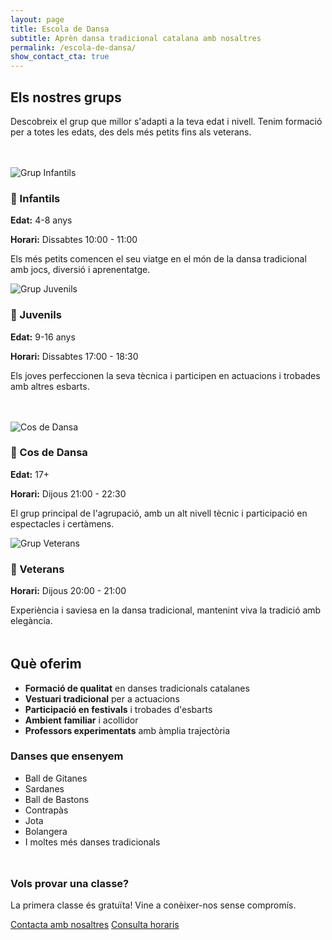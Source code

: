 ```yaml
---
layout: page
title: Escola de Dansa
subtitle: Aprèn dansa tradicional catalana amb nosaltres
permalink: /escola-de-dansa/
show_contact_cta: true
---
```


## Els nostres grups

Descobreix el grup que millor s'adapti a la teva edat i nivell. Tenim formació per a totes les edats, des dels més petits fins als veterans.

<div class="grid-2" style="margin: 3rem 0;">
  <div class="content-section text-center">
    <img src="/assets/images/logo_afi.jpg" alt="Grup Infantils" class="section-image">
    <h3>👶 Infantils</h3>
    <p><strong>Edat:</strong> 4-8 anys</p>
    <p><strong>Horari:</strong> Dissabtes 10:00 - 11:00</p>
    <p>Els més petits comencen el seu viatge en el món de la dansa tradicional amb jocs, diversió i aprenentatge.</p>
  </div>

  <div class="content-section text-center">
    <img src="/assets/images/logo_afi.jpg" alt="Grup Juvenils" class="section-image">
    <h3>🧒 Juvenils</h3>
    <p><strong>Edat:</strong> 9-16 anys</p>
    <p><strong>Horari:</strong> Dissabtes 17:00 - 18:30</p>
    <p>Els joves perfeccionen la seva tècnica i participen en actuacions i trobades amb altres esbarts.</p>
  </div>
</div>

<div class="grid-2" style="margin: 3rem 0;">
  <div class="content-section text-center">
    <img src="/assets/images/logo_afi.jpg" alt="Cos de Dansa" class="section-image">
    <h3>💃 Cos de Dansa</h3>
    <p><strong>Edat:</strong> 17+</p>
    <p><strong>Horari:</strong> Dijous 21:00 - 22:30</p>
    <p>El grup principal de l'agrupació, amb un alt nivell tècnic i participació en espectacles i certàmens.</p>
  </div>

  <div class="content-section text-center">
    <img src="/assets/images/logo_afi.jpg" alt="Grup Veterans" class="section-image">
    <h3>👴 Veterans</h3>
    <p><strong>Horari:</strong> Dijous 20:00 - 21:00</p>
    <p>Experiència i saviesa en la dansa tradicional, mantenint viva la tradició amb elegància.</p>
  </div>
</div>

## Què oferim

- **Formació de qualitat** en danses tradicionals catalanes
- **Vestuari tradicional** per a actuacions
- **Participació en festivals** i trobades d'esbarts
- **Ambient familiar** i acollidor
- **Professors experimentats** amb àmplia trajectòria

### Danses que ensenyem

- Ball de Gitanes
- Sardanes
- Ball de Bastons
- Contrapàs
- Jota
- Bolangera
- I moltes més danses tradicionals

<div class="text-center" style="margin: 3rem 0;">
  <h3>Vols provar una classe?</h3>
  <p>La primera classe és gratuïta! Vine a conèixer-nos sense compromís.</p>
  <a href="/contacte" class="btn btn-primary">Contacta amb nosaltres</a>
  <a href="/calendari" class="btn btn-secondary">Consulta horaris</a>
</div>
